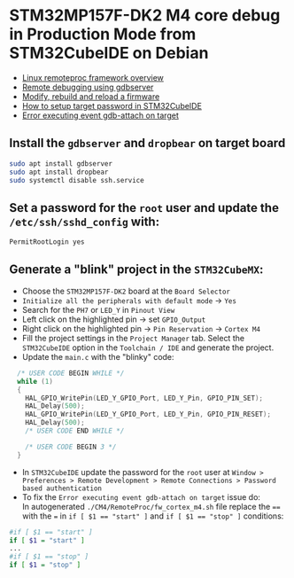 # STM32MP157F-DK2 M4 core debug in Production Mode from STM32CubeIDE on Debian 
* [Linux remoteproc framework overview](https://wiki.st.com/stm32mpu/wiki/Linux_remoteproc_framework_overview)
* [Remote debugging using gdbserver](https://wiki.st.com/stm32mpu/wiki/GDB#Remote_debugging_using_gdbserver)
* [Modify, rebuild and reload a firmware](https://wiki.st.com/stm32mpu/wiki/Getting_started/STM32MP1_boards/STM32MP157x-DK2/Develop_on_Arm%C2%AE_Cortex%C2%AE-M4/Modify,_rebuild_and_reload_a_firmware)
* [How to setup target password in STM32CubeIDE](https://wiki.stmicroelectronics.cn/stm32mpu/wiki/How_to_setup_target_password_in_STM32CubeIDE)
* [Error executing event gdb-attach on target](https://forum.digikey.com/t/debian-on-stm32mp157-debug-cm4-core-in-stm32cubeide/15533)

## Install the `gdbserver` and `dropbear` on target board
```bash
sudo apt install gdbserver
sudo apt install dropbear
sudo systemctl disable ssh.service
```

## Set a password for the `root` user and update the `/etc/ssh/sshd_config` with:
```txt
PermitRootLogin yes
```

## Generate a "blink" project in the `STM32CubeMX`:
* Choose the `STM32MP157F-DK2` board at the `Board Selector`
* `Initialize all the peripherals with default mode` -> `Yes`
* Search for the `PH7` or `LED_Y` in `Pinout View`
* Left click on the highlighted pin -> set `GPIO_Output`
* Right click on the highlighted pin -> `Pin Reservation` -> `Cortex M4`
* Fill the project settings in the `Project Manager` tab. Select the `STM32CubeIDE` option in the `Toolchain / IDE` and generate the project.
* Update the `main.c` with the "blinky" code:
```c
  /* USER CODE BEGIN WHILE */
  while (1)
  {
    HAL_GPIO_WritePin(LED_Y_GPIO_Port, LED_Y_Pin, GPIO_PIN_SET);
    HAL_Delay(500);
    HAL_GPIO_WritePin(LED_Y_GPIO_Port, LED_Y_Pin, GPIO_PIN_RESET);
    HAL_Delay(500);
    /* USER CODE END WHILE */

    /* USER CODE BEGIN 3 */
  }
```

* In `STM32CubeIDE` update the password for the `root` user at `Window > Preferences > Remote Development > Remote Connections > Password based authentication`
* To fix the `Error executing event gdb-attach on target` issue do:  
In autogenerated `./CM4/RemoteProc/fw_cortex_m4.sh` file replace the `==` with the `=` in `if [ $1 == "start" ]` and `if [ $1 == "stop" ]` conditions:
```bash
#if [ $1 == "start" ]
if [ $1 = "start" ]
...
#if [ $1 == "stop" ]
if [ $1 = "stop" ]
```

